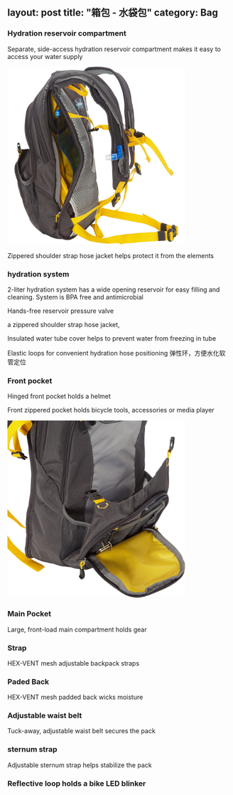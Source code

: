 layout: post
title: "箱包 - 水袋包"
category: Bag
---

### Hydration reservoir compartment

Separate, side-access hydration reservoir compartment makes it easy to access your water supply

<img src="../resources/images/hydration system.jpeg" height="400">

Zippered shoulder strap hose jacket helps protect it from the elements

### hydration system

2-liter hydration system has a wide opening reservoir for easy filling and cleaning. System is BPA free and antimicrobial

Hands-free reservoir pressure valve

a zippered shoulder strap hose jacket,

Insulated water tube cover helps to prevent water from freezing in tube 

Elastic loops for convenient hydration hose positioning 弹性环，方便水化软管定位

### Front pocket

Hinged front pocket holds a helmet

Front zippered pocket holds bicycle tools, accessories or media player

<img src="../resources/images/hydration-helmet-front-pocket.jpeg" height="400">

### Main Pocket

Large, front-load main compartment holds gear

### Strap

HEX-VENT mesh adjustable backpack straps

### Paded Back

HEX-VENT mesh padded back wicks moisture

### Adjustable waist belt

Tuck-away, adjustable waist belt secures the pack

### sternum strap

Adjustable sternum strap helps stabilize the pack

### Reflective loop holds a bike LED blinker
